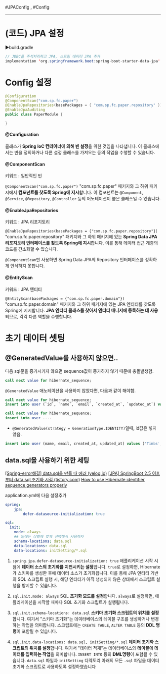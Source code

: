 #JPAConfig , #Config

----
# (코드) JPA 설정
▶build.gradle
```java
// JDBC를 주석처리하고 JPA, 스프링 데이터 JPA 추가
implementation 'org.springframework.boot:spring-boot-starter-data-jpa'
```


# Config 설정
```java
@Configuration 
@ComponentScan("com.sp.fc.paper") 
@EnableJpaRepositories(basePackages = { "com.sp.fc.paper.repository" }) @EntityScan(basePackages = { "com.sp.fc.paper.domain" }) 
@EnableJpaAuditing
public class PaperModule {

}
```

#### @Configuration
클래스가 **Spring IoC 컨테이너에 의해 빈 설정**을 위한 것임을 나타냅니다. 이 클래스에서는 빈을 정의하거나 다른 설정 클래스를 가져오는 등의 작업을 수행할 수 있습니다.


#### @ComponentScan
키워드 : 일반적인 빈

`@ComponentScan("com.sp.fc.paper")`
"com.sp.fc.paper" 패키지와 그 하위 패키지에서 **컴포넌트를 찾도록 Spring에 지시**합니다. 이 컴포넌트는 `@Component`, `@Service`, `@Repository`, `@Controller` 등의 어노테이션이 붙은 클래스일 수 있습니다.


#### @EnableJpaRepositories
키워드 : JPA 리포지토리

`@EnableJpaRepositories(basePackages = {"com.sp.fc.paper.repository"})`
"com.sp.fc.paper.repository" 패키지와 그 하위 패키지에 있는 **Spring Data JPA 리포지토리 인터페이스를 찾도록 Spring에 지시**합니다. 이를 통해 데이터 접근 계층의 코드를 간소화할 수 있습니다.

`@ComponentScan`만 사용하면 Spring Data JPA의 Repository 인터페이스를 정확하게 인식하지 못합니다.


#### @EntityScan
키워드 : JPA 엔티티

`@EntityScan(basePackages = {"com.sp.fc.paper.domain"})`
"com.sp.fc.paper.domain" 패키지와 그 하위 패키지에 있는 JPA 엔티티를 찾도록 Spring에 지시합니다. **JPA 엔티티 클래스를 찾아서 엔티티 매니저에 등록하는 데 사용**되므로, 각각 다른 역할을 수행합니다.


# 초기 데이터 셋팅
## @GeneratedValue를 사용하지 않으면..
다음 sql문을 증가시키지 않으면 sequence값이 증가하지 않기 때문에 충돌발생함.
```sql
call next value for hibernate_sequence;
```

`@GeneratedValue` 애노테이션을 사용하지 않았다면, 다음과 같이 해야함.
```sql
call next value for hibernate_sequence;
insert into user (`id`, `name`, `email`, `created_at`, `updated_at`) values (1, 'martin', 'martin@fastcampus.com', now(), now());

call next value for hibernate_sequence;
insert into user ....

```

- `@GeneratedValue(strategy = GenerationType.IDENTITY)`일때, id값은 넣지 않음.
```sql
insert into user (name, email, created_at, updated_at) values ('Timbs', 'ztimbs0@1und1.de', '2022-09-05 10:09:55', '2023-03-06 23:08:47');
```

## data.sql을 사용하기 위한 세팅
[[Spring-error해결] data.sql을 만들 때 에러 (velog.io)](https://velog.io/@99winnmin/Spring-error%ED%95%B4%EA%B2%B0-data.sql%EC%9D%84-%EB%A7%8C%EB%93%A4-%EB%95%8C-%EC%97%90%EB%9F%AC)
[[JPA] SpringBoot 2.5 이후부터 data.sql 초기화 시점 (tistory.com)](https://blogshine.tistory.com/437)
[How to use Hibernate identifier sequence generators properly](https://ntsim.uk/posts/how-to-use-hibernate-identifier-sequence-generators-properly)


application.yml에 다음 설정추가
```yaml
spring:
	jpa:
    	defer-datasource-initialization: true

sql:  
  init:  
    mode: always  
    ## 밑에는 상황에 맞게 선택해서 사용하자
    schema-locations: data.sql  
    data-locations: data.sql
    data-locations: initSetting/*.sql
```
1. `spring.jpa.defer-datasource-initialization: true`
애플리케이션 시작 시점에 **데이터 소스의 초기화를 지연시키는 설정**입니다. `true`로 설정하면, Hibernate가 스키마를 생성한 후에 데이터 소스가 초기화됩니다. 이를 통해 JPA 엔티티 기반의 SQL 스크립트 실행 시, 해당 엔티티가 아직 생성되지 않은 상태에서 스크립트 실행을 방지할 수 있습니다.

2. `sql.init.mode: always`
SQL **초기화 모드를 설정**합니다. `always`로 설정하면, 애플리케이션을 시작할 때마다 SQL 초기화 스크립트가 실행됩니다.

3. `sql.init.schema-locations: data.sql`
**스키마 초기화 스크립트의 위치를 설정**합니다. 여기서 "스키마 초기화"는 데이터베이스의 테이블 구조를 생성하거나 변경하는 작업을 의미합니다. 스크립트에는 `CREATE TABLE`, `ALTER TABLE` 등의 **DDL 명령**이 포함될 수 있습니다.

4. `sql.init.data-locations: data.sql, initSetting/*.sql`
**데이터 초기화 스크립트의 위치를 설정**합니다. 여기서 "데이터 적재"는 데이터베이스의 **테이블에 데이터를 입력하는 작업**을 의미합니다. `INSERT INTO` 등의 **DML명령**이 포함될 수 있습니다.
`data.sql` 파일과 `initSetting` 디렉토리 아래의 모든 `.sql` 파일을 데이터 초기화 스크립트로 사용하도록 설정하였습니다